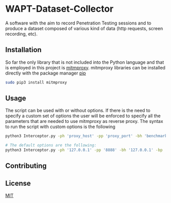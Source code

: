 # WAPT-Dataset-Collector

A software with the aim to record Penetration Testing sessions and to produce a 
dataset composed of various kind of data (http requests, screen recording, etc).

## Installation
So far the only library that is not included into the Python language and that is employed in this project is 
[mitmproxy](https://mitmproxy.org). 
mitmproxy libraries can be installed directly with the package manager [pip](https://pip.pypa.io/en/stable/) 

```bash
sudo pip3 install mitmproxy
```

## Usage
The script can be used with or without options. If there is the need to specify a custom set of 
options the user will be enforced to specify all the parameters that are needed to use mitmproxy
as reverse proxy. The syntax to run the script with custom options is the following
```bash
python3 Interceptor.py -ph 'proxy_host' -pp 'proxy_port' -bh 'benchmark_host' -bp 'benchmark_port' 

# The default options are the following:
python3 Interceptor.py -ph '127.0.0.1' -pp '8888' -bh '127.0.0.1' -bp '8080'
```

## Contributing

## License
[MIT](https://choosealicense.com/licenses/mit/)